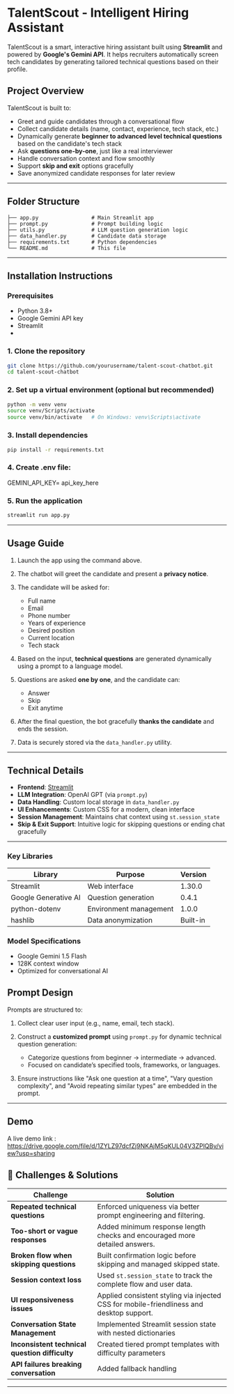 #  TalentScout - Intelligent Hiring Assistant

TalentScout is a smart, interactive hiring assistant built using **Streamlit** and powered by **Google's Gemini API**. It helps recruiters automatically screen tech candidates by generating tailored technical questions based on their profile.

##  Project Overview

TalentScout is built to:

* Greet and guide candidates through a conversational flow
* Collect candidate details (name, contact, experience, tech stack, etc.)
* Dynamically generate **beginner to advanced level technical questions** based on the candidate's tech stack
* Ask **questions one-by-one**, just like a real interviewer
* Handle conversation context and flow smoothly
* Support **skip and exit** options gracefully
* Save anonymized candidate responses for later review

---
##  Folder Structure

```
├── app.py                 # Main Streamlit app
├── prompt.py              # Prompt building logic
├── utils.py               # LLM question generation logic
├── data_handler.py        # Candidate data storage
├── requirements.txt       # Python dependencies
└── README.md              # This file
```

---
##  Installation Instructions

### Prerequisites
- Python 3.8+
- Google Gemini API key
- Streamlit
- 
### 1. **Clone the repository**

```bash
git clone https://github.com/yourusername/talent-scout-chatbot.git
cd talent-scout-chatbot
```

### 2. **Set up a virtual environment (optional but recommended)**

```bash
python -m venv venv
source venv/Scripts/activate
source venv/bin/activate   # On Windows: venv\Scripts\activate
```

### 3. **Install dependencies**

```bash
pip install -r requirements.txt
```
### 4. Create .env file:

GEMINI_API_KEY= api_key_here

### 5. **Run the application**

```bash
streamlit run app.py
```



---

##  Usage Guide

1. Launch the app using the command above.
2. The chatbot will greet the candidate and present a **privacy notice**.
3. The candidate will be asked for:

   * Full name
   * Email
   * Phone number
   * Years of experience
   * Desired position
   * Current location
   * Tech stack
4. Based on the input, **technical questions** are generated dynamically using a prompt to a language model.
5. Questions are asked **one by one**, and the candidate can:

   * Answer
   * Skip
   * Exit anytime
6. After the final question, the bot gracefully **thanks the candidate** and ends the session.
7. Data is securely stored via the `data_handler.py` utility.

---


##  Technical Details

* **Frontend**: [Streamlit](https://streamlit.io/)
* **LLM Integration**: OpenAI GPT (via `prompt.py`)
* **Data Handling**: Custom local storage in `data_handler.py`
* **UI Enhancements**: Custom CSS for a modern, clean interface
* **Session Management**: Maintains chat context using `st.session_state`
* **Skip & Exit Support**: Intuitive logic for skipping questions or ending chat gracefully

---

### Key Libraries
| Library | Purpose | Version |
|---------|---------|---------|
| Streamlit | Web interface | 1.30.0 |
| Google Generative AI | Question generation | 0.4.1 |
| python-dotenv | Environment management | 1.0.0 |
| hashlib | Data anonymization | Built-in |

### Model Specifications
- Google Gemini 1.5 Flash
- 128K context window
- Optimized for conversational AI

##  Prompt Design

Prompts are structured to:

1. Collect clear user input (e.g., name, email, tech stack).
2. Construct a **customized prompt** using `prompt.py` for dynamic technical question generation:

   * Categorize questions from beginner → intermediate → advanced.
   * Focused on candidate’s specified tools, frameworks, or languages.
3. Ensure instructions like "Ask one question at a time", "Vary question complexity", and "Avoid repeating similar types" are embedded in the prompt.

---

## Demo

A live demo link : https://drive.google.com/file/d/1ZYLZ97dcfZj9NKAjM5qKUL04V3ZPlQBv/view?usp=sharing

## 🧗 Challenges & Solutions

| Challenge                               | Solution                                                                                 |
| --------------------------------------- | ---------------------------------------------------------------------------------------- |
| **Repeated technical questions**        | Enforced uniqueness via better prompt engineering and filtering.                         |
| **Too-short or vague responses**        | Added minimum response length checks and encouraged more detailed answers.               |
| **Broken flow when skipping questions** | Built confirmation logic before skipping and managed skipped state.                      |
| **Session context loss**                | Used `st.session_state` to track the complete flow and user data.                        |
| **UI responsiveness issues**            | Applied consistent styling via injected CSS for mobile-friendliness and desktop support. |
| **Conversation State Management**        |Implemented Streamlit session state with nested dictionaries                             |                                             |
| **Inconsistent technical question difficulty**|Created tiered prompt templates with difficulty parameters                          |                                                  |
| **API failures breaking conversation**   | Added  fallback handling                                                                |


---

